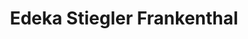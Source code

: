 ---
title: "Edeka Stiegler Frankenthal"
url: /frankenthal-pfalz/edeka-stiegler-frankenthal-foltzring/
shop: Supermarkt
---